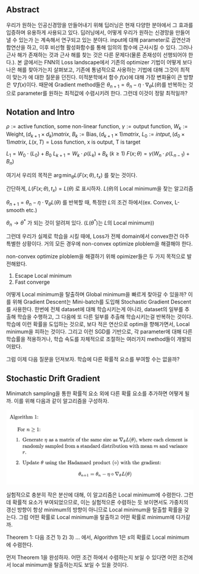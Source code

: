 
## Abstract
우리가 원하는 인공신경망을 만들어내기 위해 딥러닝은 현재 다양한 분야에서 그 효과를 입증하며 유용하게 사용되고 있다. 딥러닝에서, 어떻게 우리가 원하는 신경망을 만들어 낼 수 있는가 는 계속해서 연구되고 있는 분야다. input에 대해 parameter로 곱연산과 합연산을 하고, 이후 비선형 활성화함수를 통해 임의의 함수에 근사시킬 수 있다. 그러나 근사 해가 존재하는 것과 근사 해를 찾는 것은 다른 문제다(물론 존재성이 선행되어야 한다.). 본 글에서는 FNN의 Loss landscape에서 기존의 optimizer 기법이 어떻게 보다 나은 해를 찾아가는지 살펴보고, 기존에 통념적으로 사용하는 기법에 대해 그것이 최적이 맞는가 에 대한 질문을 던진다. 미적분학에서 함수 $f(x)$에 대해 가장 변화율이 큰 방향은 $\nabla f(x)$이다. 때문에 Gradient method들은 $\theta_{n+1} = \theta_n - η \cdot \nabla_\theta L(\theta)$를 반복하는 것으로 parameter를 원하는 최적값에 수렴시키려 한다. 그런데 이것이 정말 최적일까?


## Notation and Intro
$\rho := \text {active function, some non-linear function}$,
$\gamma := \text {output function}$,
$W_k := \text {Weight},(d_{k+1} \times d_k) matrix$,
$B_k := \text {Bias},(d_{k+1} \times 1) matrix$,
$L_0 := intput, (d_0 \times 1) matrix$,
$L(x, T) = \text{Loss function, x is output, T is target}$


$L_1 = W_0 \cdot (L_0) + B_0$
$L_{k+1} = W_k \cdot \rho(L_k) + B_k \text{    }(k \geq 1)$
$F(x;\theta) = \gamma(W_n \cdot \rho(L_{n-1}) + B_n)$

여기서 우리의 목적은 
$\arg\min_\theta L(F(x;\theta), t_x)$ 를 찾는 것이다.

간단하게, $L(F(x;\theta), t_x) = L(\theta)$ 로 표시하자.
$L(\theta)$의 Local minimum을 찾는 알고리즘

$\theta_{n+1} = \theta_n - η \cdot \nabla_\theta L(\theta)$ 를 반복할 때, 특정한 $L$의 조건 하에서(ex. Convex, L-smooth etc.)

$\theta_n \to \theta^*$ 가 되는 것이 알려져 있다. ($L(\theta^*)$는 $L$의 Local minimum))

그런데 우리가 실제로 학습을 시킬 때에, Loss가 전체 domain에서 convex한건 아주 특별한 상황이다. 거의 모든 경우에 non-convex optimize ploblem을 해결해야 한다.

non-convex optimize ploblem을 해결하기 위해 opimizer들은 두 가지 목적으로 발전해왔다.
1) Escape Local minimum 
2) Fast converge

어떻게 Local minimum을 탈출하며 Global minimum을 빠르게 찾아갈 수 있을까?
이를 위해 Gradient Descent는 Mini-batch를 도입해 Stochastic Gradient Descent를 사용한다. 한번에 전체 dataset에 대해 학습시키는게 아니라, dataset의 일부를 추출해 학습을 수행하고, 그 다음에 또 다른 일부를 추출해 학습시키는걸 반복하는 것이다. 학습에 이런 확률을 도입하는 것으로, 보다 적은 연산으로 optim을 향해가면서, Local minimum을 피하는 것이다. 그리고 이런 SGD를 기반으로, 각 parameter에 대해 다른 학습률을 적용하거나, 학습 속도를 자체적으로 조절하는 여러가지 method들이 개발되어왔다.

그럼 이제 다음 질문을 던져보자. 학습에 다른 확률적 요소를 부여할 수는 없을까? 

## Stochastic Drift Gradient

Minimatch sampling을 통한 확률적 요소 외에 다른 확률 요소를 추가하면 어떻게 될까. 이를 위해 다음과 같이 알고리즘을 구성하자.

![Alt text](image1.png)

실험적으로 충분히 작은 분산에 대해, 이 알고리즘은 Local minimum에 수렴한다.
그런데 확률적 요소가 부여되었으므로, 이는 실험적으론 수렴하는 듯 보이면서도 가중치의 갱신 방향이 항상 minimum의 방향이 아니므로 Local minimum을 탈출할 확률을 갖는다.
그럼 어떤 확률로 Local minimum을 탈출하고 어떤 확률로 minimum에 다가갈까.

Theorem 1:
다음 조건 
1)
2)
3)
... 에서,
Algorithm 1은 $s$의 확률로 Local minimum에 수렴한다.

먼저 Theorem 1을 완성하자. 어떤 조건 하에서 수렴하는지 보일 수 있다면 어떤 조건에서 local minimum을 탈출하는지도 보일 수 있을 것이다.
